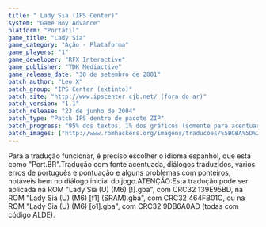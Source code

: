 ```yaml
---
title: " Lady Sia (IPS Center)"
system: "Game Boy Advance"
platform: "Portátil"
game_title: "Lady Sia"
game_category: "Ação - Plataforma"
game_players: "1"
game_developer: "RFX Interactive"
game_publisher: "TDK Mediactive"
game_release_date: "30 de setembro de 2001"
patch_author: "Leo X"
patch_group: "IPS Center (extinto)"
patch_site: "http://www.ipscenter.cjb.net/ (fora do ar)"
patch_version: "1.1"
patch_release: "23 de junho de 2004"
patch_type: "Patch IPS dentro de pacote ZIP"
patch_progress: "95% dos textos, 1% dos gráficos (somente para acentuar) e 100% da acentuação"
patch_images: ["http://www.romhackers.org/imagens/traducoes/%5BGBA%5D%20Lady%20Sia%20-%20IPS%20Center%20-%201.png","http://www.romhackers.org/imagens/traducoes/%5BGBA%5D%20Lady%20Sia%20-%20IPS%20Center%20-%202.png","http://www.romhackers.org/imagens/traducoes/%5BGBA%5D%20Lady%20Sia%20-%20IPS%20Center%20-%203.png"]
---
```

Para a tradução funcionar, é preciso escolher o idioma espanhol, que está como "Port.BR".Tradução com fonte acentuada, diálogos traduzidos, vários erros de português e pontuação e alguns problemas com ponteiros, notáveis bem no diálogo inicial do jogo.ATENÇÃO:Esta tradução pode ser aplicada na ROM "Lady Sia (U) (M6) [!].gba", com CRC32 139E95BD, na ROM "Lady Sia (U) (M6) [f1] (SRAM).gba", com CRC32 464FB01C, ou na ROM "Lady Sia (U) (M6) [o1].gba", com CRC32 9DB6A0AD (todas com código ALDE).